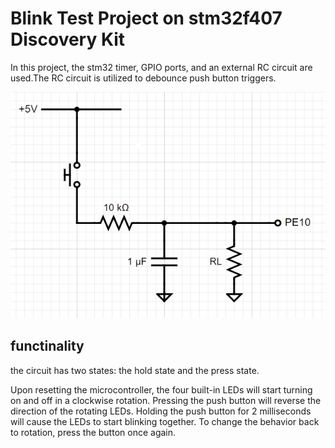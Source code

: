 # Blink Test Project on stm32f407 Discovery Kit

In this project, the stm32 timer, GPIO ports, and
an external RC circuit are used.The RC circuit is utilized to debounce push button triggers.


![image of an RC circuit, the R is 10k and the C is 1uF.](./assets/rc.png)

## functinality

the circuit has two states: the hold state and the press state. 

Upon resetting the microcontroller, the four built-in LEDs will start turning on and off in a clockwise rotation. Pressing the push button will reverse the direction of the rotating LEDs. Holding the push button for 2 milliseconds will cause the LEDs to start blinking together. To change the behavior back to rotation, press the button once again.
